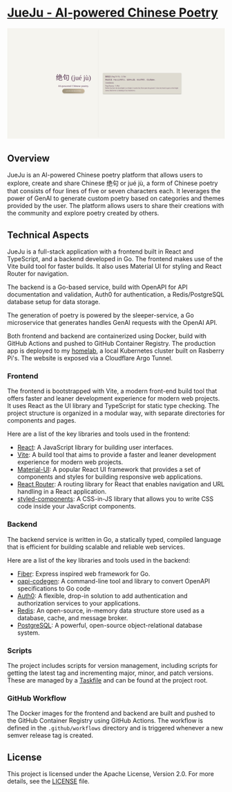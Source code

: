<!--
 Copyright 2024 Robert Cronin

 Licensed under the Apache License, Version 2.0 (the "License");
 you may not use this file except in compliance with the License.
 You may obtain a copy of the License at

     https://www.apache.org/licenses/LICENSE-2.0

 Unless required by applicable law or agreed to in writing, software
 distributed under the License is distributed on an "AS IS" BASIS,
 WITHOUT WARRANTIES OR CONDITIONS OF ANY KIND, either express or implied.
 See the License for the specific language governing permissions and
 limitations under the License.
-->

# [JueJu - AI-powered Chinese Poetry](https://jueju.robertcronin.com)

![Website](./website.png)

## Overview

JueJu is an AI-powered Chinese poetry platform that allows users to explore, create and share Chinese 绝句 or jué jù, a form of Chinese poetry that consists of four lines of five or seven characters each. It leverages the power of GenAI to generate custom poetry based on categories and themes provided by the user. The platform allows users to share their creations with the community and explore poetry created by others.

## Technical Aspects

JueJu is a full-stack application with a frontend built in React and TypeScript, and a backend developed in Go. The frontend makes use of the Vite build tool for faster builds. It also uses Material UI for styling and React Router for navigation.

The backend is a Go-based service, build with OpenAPI for API documentation and validation, Auth0 for authentication, a Redis/PostgreSQL database setup for data storage.

The generation of poetry is powered by the sleeper-service, a Go microservice that generates handles GenAI requests with the OpenAI API.

Both frontend and backend are containerized using Docker, build with GitHub Actions and pushed to GitHub Container Registry.
The production app is deployed to my [homelab](https://github.com/robert-cronin/homelab), a local Kubernetes cluster built on Rasberry Pi's. The website is exposed via a Cloudflare Argo Tunnel.

### Frontend

The frontend is bootstrapped with Vite, a modern front-end build tool that offers faster and leaner development experience for modern web projects. It uses React as the UI library and TypeScript for static type checking. The project structure is organized in a modular way, with separate directories for components and pages.

Here are a list of the key libraries and tools used in the frontend:

- [React](https://reactjs.org/): A JavaScript library for building user interfaces.
- [Vite](https://vitejs.dev/): A build tool that aims to provide a faster and leaner development experience for modern web projects.
- [Material-UI](https://material-ui.com/): A popular React UI framework that provides a set of components and styles for building responsive web applications.
- [React Router](https://reactrouter.com/): A routing library for React that enables navigation and URL handling in a React application.
- [styled-components](https://styled-components.com/): A CSS-in-JS library that allows you to write CSS code inside your JavaScript components.

### Backend

The backend service is written in Go, a statically typed, compiled language that is efficient for building scalable and reliable web services.

Here are a list of the key libraries and tools used in the backend:

- [Fiber](https://github.com/gofiber/fiber): Express inspired web framework for Go.
- [oapi-codegen](https://github.com/oapi-codegen/oapi-codegen): A command-line tool and library to convert OpenAPI specifications to Go code
- [Auth0](https://auth0.com/): A flexible, drop-in solution to add authentication and authorization services to your applications.
- [Redis](https://redis.io/): An open-source, in-memory data structure store used as a database, cache, and message broker.
- [PostgreSQL](https://www.postgresql.org/): A powerful, open-source object-relational database system.

### Scripts

The project includes scripts for version management, including scripts for getting the latest tag and incrementing major, minor, and patch versions. These are managed by a [Taskfile](https://taskfile.dev/) and can be found at the project root.

### GitHub Workflow

The Docker images for the frontend and backend are built and pushed to the GitHub Container Registry using GitHub Actions. The workflow is defined in the `.github/workflows` directory and is triggered whenever a new semver release tag is created.

## License

This project is licensed under the Apache License, Version 2.0. For more details, see the [LICENSE](./LICENSE) file.
